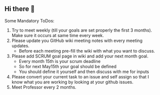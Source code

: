 ## Hi there 👋

<!--

**Here are some ideas to get you started:**

🙋‍♀️ A short introduction - what is your organization all about?
🌈 Contribution guidelines - how can the community get involved?
👩‍💻 Useful resources - where can the community find your docs? Is there anything else the community should know?
🍿 Fun facts - what does your team eat for breakfast?
🧙 Remember, you can do mighty things with the power of [Markdown](https://docs.github.com/github/writing-on-github/getting-started-with-writing-and-formatting-on-github/basic-writing-and-formatting-syntax)
-->


Some Mandatory ToDos:

1. Try to meet weekly (till your goals are set properly the first 3 months). Make sure it occurs at same time every week.
2. Please update you GitHub wiki meeting notes with every meeting updates.
    - Before each meeting pre-fill the wiki with what you want to discuss. 
3. Please add SCRUM goal page in wiki and add your next month goal. 
    - Every month 15th is your scrum deadline
    - So for next May15th your goal should be defined
    - You should define it yourself and then discuss with me for inputs
4. Please convert your current task to an issue and self assign so that I know what you are working by looking at your github issues.
5. Meet Professor every 2 months.
